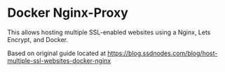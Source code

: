 # Docker Nginx-Proxy

This allows hosting multiple SSL-enabled websites using a Nginx, Lets Encrypt, and Docker.

Based on original guide located at https://blog.ssdnodes.com/blog/host-multiple-ssl-websites-docker-nginx
